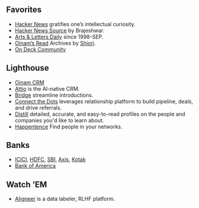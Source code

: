 ## Favorites

- [Hacker News](https://news.ycombinator.com) gratifies one’s intellectual curiosity.
- [Hacker News Source](https://github.com/brajeshwar/hackernews-source) by Brajeshwar.
- [Arts & Letters Daily](https://www.aldaily.com) since 1998-SEP.
- [Oinam’s Read](https://read.oinam.com) Archives by [Shiori](https://github.com/go-shiori/shiori).
- [On Deck Community](https://community.joinodf.com)

## Lighthouse

- [Oinam CRM](https://crm.oinam.com)
- [Attio](https://app.attio.com) is the AI-native CRM.
- [Bridge](https://get.brdg.app/) streamline introductions.
- [Connect the Dots](https://app.ctd.ai/) leverages relationship platform to build pipeline, deals, and drive referrals.
- [Distill](https://distill.fyi) detailed, accurate, and easy-to-read profiles on the people and companies you'd like to learn about.
- [Happentence](https://happenstance.ai/) Find people in your networks.

## Banks

- [ICICI](https://infinity.icicibank.com/corp/Login.jsp), [HDFC](https://netbanking.hdfcbank.com/netbanking/), [SBI](https://retail.onlinesbi.sbi/retail/login.htm), [Axis](https://omni.axisbank.co.in/axisretailbanking/), [Kotak](https://www.kotak.com)
- [Bank of America](https://www.bankofamerica.com)

## Watch ’EM

- [Aligneer](https://app.alignerr.com) is a data labeler, RLHF platform.